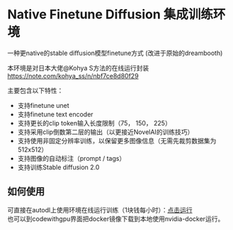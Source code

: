 # Native Finetune Diffusion 集成训练环境
一种更native的stable diffusion模型finetune方式 (改进于原始的dreambooth)

本环境是对日本大佬@Kohya S方法的在线运行封装
https://note.com/kohya_ss/n/nbf7ce8d80f29  

主要包含以下特性：
- 支持finetune unet
- 支持finetune text encoder
- 支持更长的clip token输入长度限制（75， 150， 225）
- 支持采用clip倒数第二层的输出（以更接近NovelAI的训练技巧）
- 支持使用非固定分辨率训练，以保留更多图像信息（无需先裁剪数据集为512x512）
- 支持图像的自动标注（prompt / tags）
- 支持训练Stable diffusion 2.0 

## 如何使用
可直接在autodl上使用环境在线运行训练（1块钱每小时）：[点击运行](https://www.codewithgpu.com/i/CrazyBoyM/native-finetune-diffusion-autodl/native-finetune-diffusion)  
也可以到codewithgpu界面把docker镜像下载到本地使用nvidia-docker运行。
